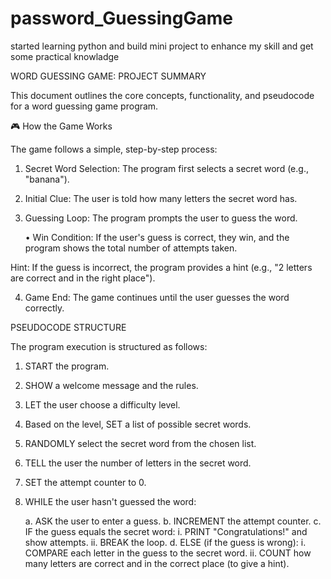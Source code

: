 # password_GuessingGame
started learning python and build mini project to enhance my skill and get some practical knowladge


WORD GUESSING GAME: PROJECT SUMMARY


This document outlines the core concepts, functionality, and pseudocode for a word guessing game program.

🎮 How the Game Works

The game follows a simple, step-by-step process:

1. Secret Word Selection: The program first selects a secret word (e.g., "banana").

2. Initial Clue: The user is told how many letters the secret word has.

3. Guessing Loop: The program prompts the user to guess the word.
      
      • Win Condition: If the       user's guess is correct, they win, and the program shows the total number of attempts taken.

Hint: If the guess is incorrect, the program provides a hint (e.g., "2 letters are correct and in the right place").

4. Game End: The game continues until the user guesses the word correctly.



PSEUDOCODE STRUCTURE 

The program execution is structured as follows:


1. START the program.

2. SHOW a welcome message and the rules.

3. LET the user choose a difficulty level.

4. Based on the level, SET a list of possible secret words.

5. RANDOMLY select the secret word from the chosen list.

6. TELL the user the number of letters in the secret word.

7. SET the attempt counter to 0.

8. WHILE the user hasn't guessed the word:

   a. ASK the user to enter a guess.
   b. INCREMENT the attempt counter.
   c. IF the guess equals the secret word: i. PRINT "Congratulations!" and show attempts. ii. BREAK the loop.      d. ELSE (if the guess is wrong): i. COMPARE each letter in the guess to the secret word. ii. COUNT how many        letters are correct and in the correct place (to give a hint).
